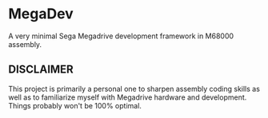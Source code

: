 MegaDev
=======
A very minimal Sega Megadrive development framework in M68000 assembly.

DISCLAIMER
----------
This project is primarily a personal one to sharpen assembly coding skills as well as to familiarize myself with Megadrive hardware and development. Things probably won't be 100% optimal.


